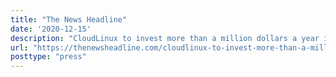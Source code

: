 ```yaml
---
title: "The News Headline"
date: '2020-12-15'
description: "CloudLinux to invest more than a million dollars a year into CentOS clone | | The News Headline"
url: "https://thenewsheadline.com/cloudlinux-to-invest-more-than-a-million-dollars-a-year-into-centos-clone/"
posttype: "press"
---
```


